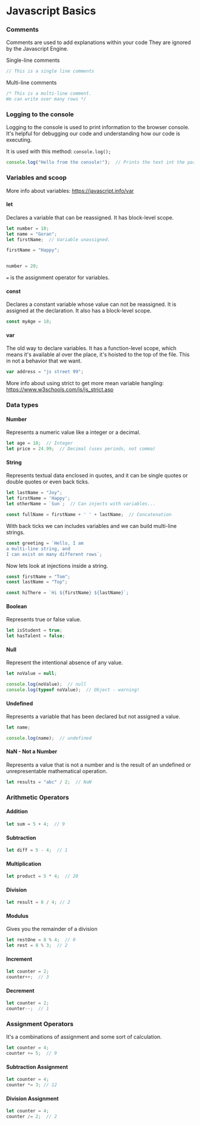 # Javascript Basics

### Comments
Comments are used to add explanations within your code
They are ignored by the Javascript Engine.

Single-line comments

```js
// This is a single line comments
```

Multi-line comments

```js
/* This is a multi-line comment.
We can write over many rows */
```

### Logging to the console
Logging to the console is used to print information to the browser console. It's helpful for debugging our code and understanding how our code is executing.

It is used with this method: `console.log();`

```js
console.log("Hello from the console!");  // Prints the text int the parentheses to the console
```

### Variables and scoop
More info about variables: https://javascript.info/var

#### let
Declares a variable that can be reassigned. It has block-level scope.
```js
let number = 10;
let name = "Goran";
let firstName;  // Variable unassigned.

firstName = "Happy";


number = 20;
 ```
`=` is the assignment operator for variables.

#### const
Declares a constant variable whose value can not be reassigned. It is assigned at the declaration. It also has a block-level scope.

```js
const myAge = 18;
```

#### var
The old way to declare variables. It has a function-level scope, which means it's available al over the place, it's hoisted to the top of the file. This in not a behavior that we want.

```js
var address = "js street 99";
```
More info about using strict to get more mean variable hangling: https://www.w3schools.com/js/js_strict.asp


### Data types

#### Number
Represents a numeric value like a integer or a decimal.

```js
let age = 18;  // Integer
let price = 24.99;  // Decimal (uses periods, not comma)
```

#### String
Represents textual data enclosed in quotes, and it can be single quotes or double quotes or even back ticks.

```js
let lastName = "Joy";
let firstName = 'Happy';
let otherName = `Sun`;  // Can injects with variables...

const fullName = firstName + ' ' + lastName;  // Concatenation
```
With back ticks we can includes variables and we can build multi-line strings.

```js
const greeting = `Hello, I am
a multi-line string, and
I can exist on many different rows`;

```

Now lets look at injections inside a string.
```js
const firstName = "Tom";
const lastName = "Top";

const hiThere = `Hi ${firstName} ${lastName}`;
```

#### Boolean
Represents true or false value.

```js
let isStudent = true;
let hasTalent = false;
```

#### Null
Represent the intentional absence of any value. 

```js 
let noValue = null;

console.log(noValue);  // null
console.log(typeof noValue);  // Object - warning!
```

#### Undefined
Represents a variable that has been declared but not assigned a value.

```js
let name;

console.log(name);  // undefined
```

#### NaN - Not a Number
Represents a value that is not a number and is the result of an undefined or unrepresentable mathematical operation.

```js
let results = "abc" / 2;  // NaN
```

### Arithmetic Operators

#### Addition
```js
let sum = 5 + 4;  // 9
```

#### Subtraction
```js
let diff = 5 - 4;  // 1
```

#### Multiplication
```js
let product = 5 * 4;  // 20
```

#### Division

```js
let result = 8 / 4; // 2
```

#### Modulus
Gives you the remainder of a division

```js
let restOne = 8 % 4;  // 0
let rest = 8 % 3;  // 2
```

#### Increment

```js
let counter = 2;
counter++;  // 3
```

#### Decrement

```js
let counter = 2;
counter--;  // 1
```

### Assignment Operators
It's a combinations of assignment and some sort of calculation.

``` js
let counter = 4;
counter += 5;  // 9
```

#### Subtraction Assignment
 ```js
 let counter = 4;
 counter *= 3; // 12
 ```

#### Division Assignment

```js
let counter = 4;
counter /= 2;  // 2
```



